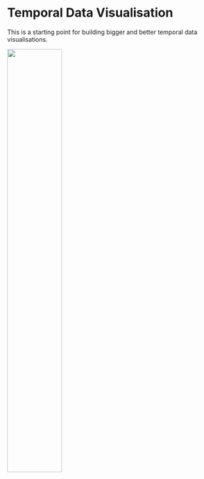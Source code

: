 # Temporal Data Visualisation

This is a starting point for building bigger and better temporal data visualisations.

<img src="https://github.com/user-attachments/assets/5a1b2e3a-3b5f-424c-a3b6-854fdb54956c" width="50%" height="50%" />
